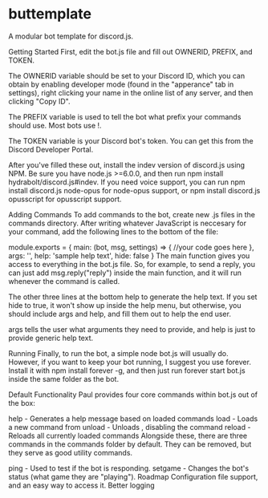 # buttemplate

A modular bot template for discord.js.

Getting Started
First, edit the bot.js file and fill out OWNERID, PREFIX, and TOKEN.

The OWNERID variable should be set to your Discord ID, which you can obtain by enabling developer mode (found in the "apperance" tab in settings), right clicking your name in the online list of any server, and then clicking "Copy ID".

The PREFIX variable is used to tell the bot what prefix your commands should use. Most bots use !.

The TOKEN variable is your Discord bot's token. You can get this from the Discord Developer Portal.

After you've filled these out, install the indev version of discord.js using NPM. Be sure you have node.js >=6.0.0, and then run npm install hydrabolt/discord.js#indev. If you need voice support, you can run npm install discord.js node-opus for node-opus support, or npm install discord.js opusscript for opusscript support.

Adding Commands
To add commands to the bot, create new .js files in the commands directory. After writing whatever JavaScript is neccesary for your command, add the following lines to the bottom of the file:

module.exports = {
  main: (bot, msg, settings) => {
	//your code goes here
  },
  args: '<string>',
  help: 'sample help text',
  hide: false
}
The main function gives you access to everything in the bot.js file. So, for example, to send a reply, you can just add msg.reply("reply") inside the main function, and it will run whenever the command is called.

The other three lines at the bottom help to generate the help text. If you set hide to true, it won't show up inside the help menu, but otherwise, you should include args and help, and fill them out to help the end user.

args tells the user what arguments they need to provide, and help is just to provide generic help text.

Running
Finally, to run the bot, a simple node bot.js will usually do. However, if you want to keep your bot running, I suggest you use forever. Install it with npm install forever -g, and then just run forever start bot.js inside the same folder as the bot.

Default Functionality
Paul provides four core commands within bot.js out of the box:

help - Generates a help message based on loaded commands
load <file> - Loads a new command from <file>
unload <file> - Unloads <file>, disabling the command
reload - Reloads all currently loaded commands
Alongside these, there are three commands in the commands folder by default. They can be removed, but they serve as good utility commands.

ping - Used to test if the bot is responding.
setgame - Changes the bot's status (what game they are "playing").
Roadmap
Configuration file support, and an easy way to access it.
Better logging
